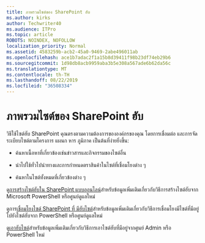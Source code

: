 ```yaml
---
title: ภาพรวมไซต์ของ SharePoint ฮับ
ms.author: kirks
author: Techwriter40
ms.audience: ITPro
ms.topic: article
ROBOTS: NOINDEX, NOFOLLOW
localization_priority: Normal
ms.assetid: 4583259b-acb2-45a0-9469-2abe496011ab
ms.openlocfilehash: ace1b7adac2f1a15b8d39411f98b23df74eb29b6
ms.sourcegitcommit: 1d98db8acb9959aba3b5e308a567ade6b62da56c
ms.translationtype: MT
ms.contentlocale: th-TH
ms.lasthandoff: 08/22/2019
ms.locfileid: "36508334"
---
```

# <a name="sharepoint-hub-sites-overview"></a>ภาพรวมไซต์ของ SharePoint ฮับ

วิธีใช้ไซต์ฮับ SharePoint คุณตรงตามความต้องการขององค์กรของคุณ โดยการเชื่อมต่อ และการจัดระเบียบไซต์ตามโครงการ แผนก หาร ภูมิภาค เป็นต้นที่ง่ายยิ่งขึ้น:

- ค้นหาเนื้อหาที่เกี่ยวข้องเช่นข่าวสารและกิจกรรมของไซต์อื่น


- นำไปใช้ทั่วไปนำทางและการกำหนดตราสินค้าในไซต์ที่เชื่อมโยงต่าง ๆ


- ค้นหาในไซต์ทั้งหมดที่เกี่ยวข้องต่าง ๆ


ดู[การสร้างไซต์ฮับใน SharePoint แบบออนไลน์](https://docs.microsoft.com/sharepoint/create-hub-site)สำหรับข้อมูลเพิ่มเติมเกี่ยวกับวิธีการสร้างไซต์ฮับจาก Microsoft PowerShell หรือศูนย์ดูแลใหม่ 

ดูการ[เชื่อมโยงไซต์ SharePoint ที่ มีฮับไซต์](https://support.office.com/article/associate-a-sharepoint-site-with-a-hub-site-ae0009fd-af04-4d3d-917d-88edb43efc05)สำหรับข้อมูลเพิ่มเติมเกี่ยวกับวิธีการเชื่อมโยงมีไซต์ที่มีอยู่ไปยังไซต์ฮับจาก PowerShell หรือศูนย์ดูแลใหม่  

ดู[เอาฮับไซต์](https://docs.microsoft.com/sharepoint/remove-hub-site)สำหรับข้อมูลเพิ่มเติมเกี่ยวกับวิธีการเอาไซต์ฮับที่มีอยู่จากศูนย์ Admin หรือ PowerShell ใหม่ 
